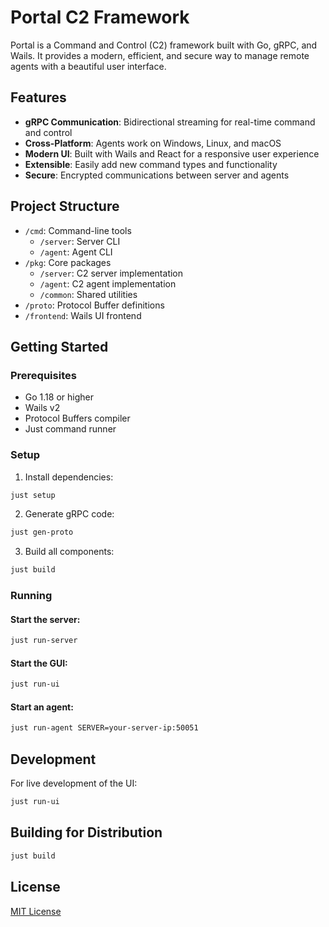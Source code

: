 # Portal C2 Framework

Portal is a Command and Control (C2) framework built with Go, gRPC, and Wails. It provides a modern, efficient, and secure way to manage remote agents with a beautiful user interface.

## Features

- **gRPC Communication**: Bidirectional streaming for real-time command and control
- **Cross-Platform**: Agents work on Windows, Linux, and macOS
- **Modern UI**: Built with Wails and React for a responsive user experience
- **Extensible**: Easily add new command types and functionality
- **Secure**: Encrypted communications between server and agents

## Project Structure

- `/cmd`: Command-line tools
  - `/server`: Server CLI
  - `/agent`: Agent CLI
- `/pkg`: Core packages
  - `/server`: C2 server implementation
  - `/agent`: C2 agent implementation
  - `/common`: Shared utilities
- `/proto`: Protocol Buffer definitions
- `/frontend`: Wails UI frontend

## Getting Started

### Prerequisites

- Go 1.18 or higher
- Wails v2
- Protocol Buffers compiler
- Just command runner

### Setup

1. Install dependencies:

```bash
just setup
```

2. Generate gRPC code:

```bash
just gen-proto
```

3. Build all components:

```bash
just build
```

### Running

#### Start the server:

```bash
just run-server
```

#### Start the GUI:

```bash
just run-ui
```

#### Start an agent:

```bash
just run-agent SERVER=your-server-ip:50051
```

## Development

For live development of the UI:

```bash
just run-ui
```

## Building for Distribution

```bash
just build
```

## License

[MIT License](LICENSE)
